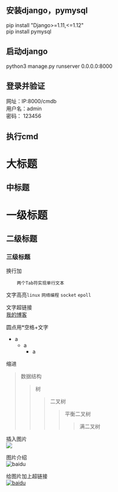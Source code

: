 安装django，pymysql
-------
pip install "Django>=1.11,<=1.12" <br>
pip install pymysql <br>

启动django
-------
python3 manage.py runserver 0.0.0.0:8000 <br>

登录并验证
-------
网址：IP:8000/cmdb <br>
用户名：admin <br>
密码： 123456 <br>

执行cmd
-------

大标题
====

中标题
-------

# 一级标题 #
## 二级标题 ##
### 三级标题 ###



换行加<br>

		两个Tab符实现单行文本
		
文字高亮`linux` `网络编程` `socket` `epoll` 

文字超链接<br>
[我的博客](http://blog.csdn.net/)

圆点用*空格+文字
* a
	* a
		* a

缩进
>数据结构
>>树
>>>二叉树
>>>>平衡二叉树
>>>>>满二叉树

插入图片<br>
![](http://www.baidu.com/img/bdlogo.gif)


图片介绍<br>
![baidu](http://www.baidu.com/img/bdlogo.gif "百度logo")

给图片加上超链接<br>
[![baidu](http://www.baidu.com/img/bdlogo.gif)](http://www.baidu.com)
